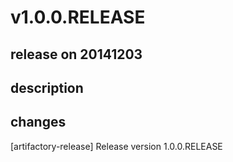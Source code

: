 # v1.0.0.RELEASE

## release on 20141203

## description

## changes

[artifactory-release] Release version 1.0.0.RELEASE

